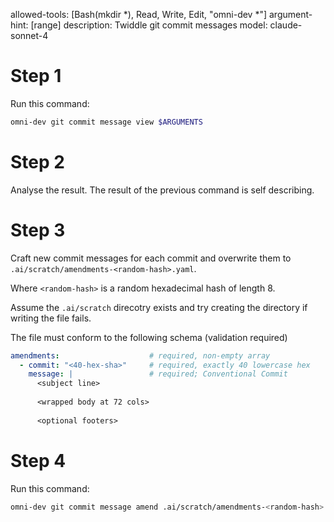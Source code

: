 allowed-tools: [Bash(mkdir *), Read, Write, Edit, "omni-dev *"]
argument-hint: [range]
description: Twiddle git commit messages
model: claude-sonnet-4

# Step 1
Run this command:

```bash
omni-dev git commit message view $ARGUMENTS
```

# Step 2
Analyse the result.  The result of the previous command is self describing.

# Step 3
Craft new commit messages for each commit and overwrite them to `.ai/scratch/amendments-<random-hash>.yaml`.

Where `<random-hash>` is a random hexadecimal hash of length 8.

Assume the `.ai/scratch` direcotry exists and try creating the directory if writing the file fails.

The file must conform to the following schema (validation required)
```yaml
amendments:                    # required, non-empty array
  - commit: "<40-hex-sha>"     # required, exactly 40 lowercase hex
    message: |                 # required; Conventional Commit
      <subject line>
      
      <wrapped body at 72 cols>
      
      <optional footers>
```

# Step 4
Run this command:

```bash
omni-dev git commit message amend .ai/scratch/amendments-<random-hash>.yaml
```
